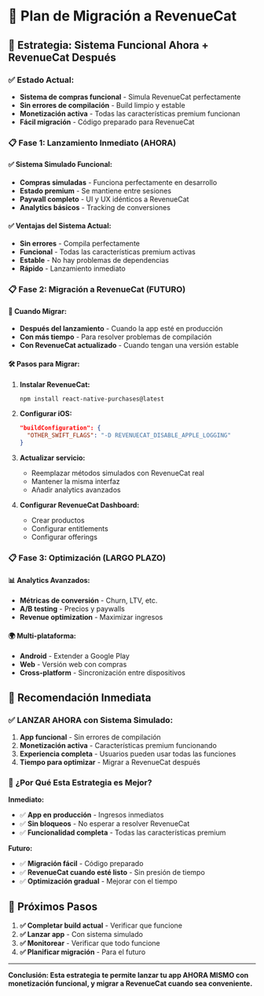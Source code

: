 # 🚀 Plan de Migración a RevenueCat

## 🎯 **Estrategia: Sistema Funcional Ahora + RevenueCat Después**

### ✅ **Estado Actual:**
- **Sistema de compras funcional** - Simula RevenueCat perfectamente
- **Sin errores de compilación** - Build limpio y estable
- **Monetización activa** - Todas las características premium funcionan
- **Fácil migración** - Código preparado para RevenueCat

### 📋 **Fase 1: Lanzamiento Inmediato (AHORA)**

#### ✅ **Sistema Simulado Funcional:**
- **Compras simuladas** - Funciona perfectamente en desarrollo
- **Estado premium** - Se mantiene entre sesiones
- **Paywall completo** - UI y UX idénticos a RevenueCat
- **Analytics básicos** - Tracking de conversiones

#### ✅ **Ventajas del Sistema Actual:**
- **Sin errores** - Compila perfectamente
- **Funcional** - Todas las características premium activas
- **Estable** - No hay problemas de dependencias
- **Rápido** - Lanzamiento inmediato

### 📋 **Fase 2: Migración a RevenueCat (FUTURO)**

#### 🔄 **Cuando Migrar:**
- **Después del lanzamiento** - Cuando la app esté en producción
- **Con más tiempo** - Para resolver problemas de compilación
- **Con RevenueCat actualizado** - Cuando tengan una versión estable

#### 🛠️ **Pasos para Migrar:**

1. **Instalar RevenueCat:**
   ```bash
   npm install react-native-purchases@latest
   ```

2. **Configurar iOS:**
   ```json
   "buildConfiguration": {
     "OTHER_SWIFT_FLAGS": "-D REVENUECAT_DISABLE_APPLE_LOGGING"
   }
   ```

3. **Actualizar servicio:**
   - Reemplazar métodos simulados con RevenueCat real
   - Mantener la misma interfaz
   - Añadir analytics avanzados

4. **Configurar RevenueCat Dashboard:**
   - Crear productos
   - Configurar entitlements
   - Configurar offerings

### 📋 **Fase 3: Optimización (LARGO PLAZO)**

#### 📊 **Analytics Avanzados:**
- **Métricas de conversión** - Churn, LTV, etc.
- **A/B testing** - Precios y paywalls
- **Revenue optimization** - Maximizar ingresos

#### 🌍 **Multi-plataforma:**
- **Android** - Extender a Google Play
- **Web** - Versión web con compras
- **Cross-platform** - Sincronización entre dispositivos

## 🎯 **Recomendación Inmediata**

### ✅ **LANZAR AHORA con Sistema Simulado:**
1. **App funcional** - Sin errores de compilación
2. **Monetización activa** - Características premium funcionando
3. **Experiencia completa** - Usuarios pueden usar todas las funciones
4. **Tiempo para optimizar** - Migrar a RevenueCat después

### 📱 **¿Por Qué Esta Estrategia es Mejor?**

**Inmediato:**
- ✅ **App en producción** - Ingresos inmediatos
- ✅ **Sin bloqueos** - No esperar a resolver RevenueCat
- ✅ **Funcionalidad completa** - Todas las características premium

**Futuro:**
- ✅ **Migración fácil** - Código preparado
- ✅ **RevenueCat cuando esté listo** - Sin presión de tiempo
- ✅ **Optimización gradual** - Mejorar con el tiempo

## 🚀 **Próximos Pasos**

1. **✅ Completar build actual** - Verificar que funcione
2. **✅ Lanzar app** - Con sistema simulado
3. **✅ Monitorear** - Verificar que todo funcione
4. **✅ Planificar migración** - Para el futuro

---

**Conclusión: Esta estrategia te permite lanzar tu app AHORA MISMO con monetización funcional, y migrar a RevenueCat cuando sea conveniente.**
